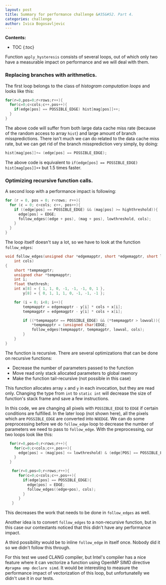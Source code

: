 ```yaml
---
layout: post
title: Summary for performance challenge &#35&#52. Part 4.
categories: challenge
author: Ivica Bogosavljevic
---
```


**Contents:**
* TOC
{:toc}

Function `apply_hysteresis` consists of several loops, out of which only two have a measurable impact on performance and we will deal with them. 

### Replacing branches with arithmetics.

The first loop belongs to the class of _histogram computation loops_ and looks like this:

```cpp
for(r=0,pos=0;r<rows;r++){
  for(c=0;c<cols;c++,pos++){
    if(edge[pos] == POSSIBLE_EDGE) hist[mag[pos]]++;
  }
}
```

The above code will suffer from both large data cache miss rate (because of the random access to array `hist`) and large amount of branch misspredictions. There isn't much we can do related to the data cache miss rate, but we can get rid of the branch missprediction very simply, by doing:

```cpp
hist[mag[pos]]+= (edge[pos] == POSSIBLE_EDGE);
```

The above code is equivalent to `if(edge[pos] == POSSIBLE_EDGE) hist[mag[pos]]++` but 1.5 times faster.

### Optimizing recursive function calls.

A second loop with a performance impact is following:

```cpp
for (r = 0, pos = 0; r<rows; r++){
  for (c = 0; c<cols; c++, pos++){
    if ((edge[pos] == POSSIBLE_EDGE) && (mag[pos] >= highthreshold)){
      edge[pos] = EDGE;
      follow_edges((edge + pos), (mag + pos), lowthreshold, cols);
    }
  }
}
```

The loop itself doesn't say a lot, so we have to look at the function `follow_edges`:

```cpp
void follow_edges(unsigned char *edgemapptr, short *edgemagptr, short lowval,
    int cols)
{
    short *tempmagptr;
    unsigned char *tempmapptr;
    int i;
    float thethresh;
    int x[8] = { 1, 1, 0, -1, -1, -1, 0, 1 },
        y[8] = { 0, 1, 1, 1, 0, -1, -1, -1 };

    for (i = 0; i<8; i++){
        tempmapptr = edgemapptr - y[i] * cols + x[i];
        tempmagptr = edgemagptr - y[i] * cols + x[i];

        if ((*tempmapptr == POSSIBLE_EDGE) && (*tempmagptr > lowval)){
            *tempmapptr = (unsigned char)EDGE;
            follow_edges(tempmapptr, tempmagptr, lowval, cols);
        }
    }
}
```

The function is recursive. There are several optimizations that can be done on recursive functions:
* Decrease the number of parameters passed to the function
* Move read only stack allocated parameters to global memory
* Make the function tail-recursive (not possible in this case)

This function allocates array `x` and `y` in each invocation, but they are read only. Changing the type from `int` to `static int` will decrease the size of function's stack frame and save a few instructions.

In this code, we are changing all pixels with `POSSIBLE_EDGE` to `EDGE` if certain conditions are fulfilled. In the later loop (not shown here), all the pixels which are `POSSIBLE_EDGE` are converted into `NOEDGE`. We can do some preprocessing before we do `follow_edge` loop to decrease the number of parameters we need to pass to `follow_edge`. With the preprocessing, our two loops look like this:

```cpp
  for(r=0,pos=0;r<rows;r++){
    for(c=0;c<cols;c++,pos++){
      edge[pos] = (mag[pos] <= lowthreshold) & (edge[POS] == POSSIBLE_EDGE) ? NOEDGE : edge[pos];
    }
  }

   for(r=0,pos=0;r<rows;r++){
      for(c=0;c<cols;c++,pos++){
        if(edge[pos] == POSSIBLE_EDGE){
          edge[pos] = EDGE;
          follow_edges((edge+pos), cols);
        }
      }
   }
```

This decreases the work that needs to be done in `follow_edges` as well. 

Another idea is to convert `follow_edges` to a non-recursive function, but in this case our contestants noticed that this didn't have any performance impact. 

A third possibility would be to inline `follow_edge` in itself once. Nobody did it so we didn't follow this through.

For this test we used CLANG compiler, but Intel's compiler has a nice feature where it can vectorize a function using OpenMP SIMD directive `#pragma omp declare simd`. It would be interesting to measure the performance impact of vectorization of this loop, but unfortunatelly we didn't use it in our tests.

